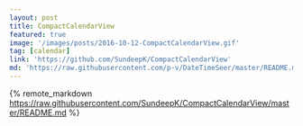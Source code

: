 ```yaml
---
layout: post
title: CompactCalendarView
featured: true
image: '/images/posts/2016-10-12-CompactCalendarView.gif'
tag: [calendar]
link: 'https://github.com/SundeepK/CompactCalendarView'
md: 'https://raw.githubusercontent.com/p-v/DateTimeSeer/master/README.md'
---
```


{% remote_markdown https://raw.githubusercontent.com/SundeepK/CompactCalendarView/master/README.md %}
